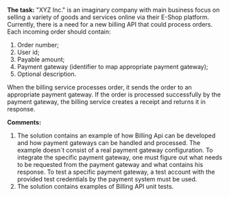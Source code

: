 **The task:**
"XYZ Inc." is an imaginary company with main business focus on selling a variety of
goods and services online via their E-Shop platform. Currently, there is a need for a
new billing API that could process orders.
Each incoming order should contain:
1. Order number;
2. User id;
3. Payable amount;
4. Payment gateway (identifier to map appropriate payment gateway);
5. Optional description.

When the billing service processes order, it sends the order to an appropriate
payment gateway. If the order is processed successfully by the payment gateway,
the billing service creates a receipt and returns it in response.

**Comments:**
1. The solution contains an example of how Billing Api can be developed and how payment gateways can be handled and processed. The example doesn`t consist of a real payment gateway configuration.
To integrate the specific payment gateway, one must figure out what needs to be requested from the payment gateway and what contains his response.
To test a specific payment gateway, a test account with the provided test credentials by the payment system must be used.
2. The solution contains examples of Billing API unit tests.
